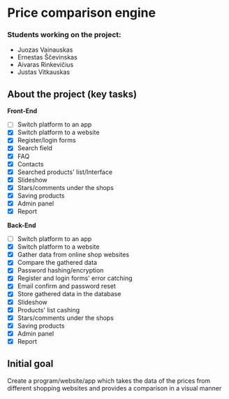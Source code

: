 # Price comparison engine
### Students working on the project: 
- Juozas Vainauskas
- Ernestas Ščevinskas
- Aivaras Rinkevičius
- Justas Vitkauskas
## About the project (key tasks)
**Front-End**
- [ ] Switch platform to an app
- [x] Switch platform to a website
- [x] Register/login forms
- [x] Search field
- [x] FAQ
- [x] Contacts
- [x] Searched products' list/Interface
- [x] Slideshow
- [x] Stars/comments under the shops
- [x] Saving products
- [x] Admin panel
- [x] Report

**Back-End**
- [ ] Switch platform to an app
- [x] Switch platform to a website
- [x] Gather data from online shop websites
- [x] Compare the gathered data
- [x] Password hashing/encryption
- [x] Register and login forms' error catching
- [x] Email confirm and password reset
- [x] Store gathered data in the database
- [x] Slideshow
- [x] Products' list cashing
- [x] Stars/comments under the shops
- [x] Saving products
- [x] Admin panel
- [x] Report

## Initial goal
Create a program/website/app which takes the data of the prices from different shopping websites and provides a comparison in a visual manner
